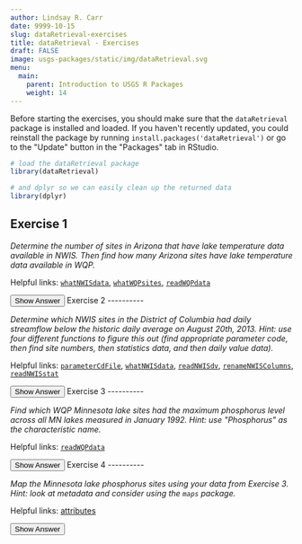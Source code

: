 ```yaml
---
author: Lindsay R. Carr
date: 9999-10-15
slug: dataRetrieval-exercises
title: dataRetrieval - Exercises
draft: FALSE 
image: usgs-packages/static/img/dataRetrieval.svg
menu:
  main:
    parent: Introduction to USGS R Packages
    weight: 14
---
```

Before starting the exercises, you should make sure that the `dataRetrieval` package is installed and loaded. If you haven't recently updated, you could reinstall the package by running `install.packages('dataRetrieval')` or go to the "Update" button in the "Packages" tab in RStudio.

``` r
# load the dataRetrieval package
library(dataRetrieval)

# and dplyr so we can easily clean up the returned data
library(dplyr)
```

Exercise 1
----------

*Determine the number of sites in Arizona that have lake temperature data available in NWIS. Then find how many Arizona sites have lake temperature data available in WQP.*

Helpful links: [`whatNWISdata`](usgs-packages/dataRetrieval-discovery/#whatnwisdata), [`whatWQPsites`](usgs-packages/dataRetrieval-discovery/#whatwqpsites), [`readWQPdata`](usgs-packages/dataRetrieval-discovery/#readwqpdata-querysummary)

<button class="ToggleButton" onclick="toggle_visibility('unnamed-chunk-1')">
Show Answer
</button>
              <div id="unnamed-chunk-1" style="display:none">

``` r
# NWIS Arizona lake temperature sites
azlaketemp_nwis <- whatNWISdata(stateCd="AZ", siteType="LK", parameterCd="00010")
length(unique(azlaketemp_nwis$site_no))
```

    ## [1] 34

``` r
# WQP Arizona lake temperature sites

## Option 1:
azlaketemp_wqp <- whatWQPsites(statecode="AZ", # could use "US:04"
                               siteType="Lake, Reservoir, Impoundment", 
                               characteristicName="Temperature, water")
nrow(azlaketemp_wqp)
```

    ## [1] 436

``` r
## Option 2:
azlaketemp_wqp2 <- readWQPdata(statecode="AZ", # could use "US:04"
                               siteType="Lake, Reservoir, Impoundment", 
                               characteristicName="Temperature, water",
                               querySummary = TRUE)
azlaketemp_wqp2$`total-site-count`
```

    ## [1] 436

</div>
Exercise 2
----------

*Determine which NWIS sites in the District of Columbia had daily streamflow below the historic daily average on August 20th, 2013. Hint: use four different functions to figure this out (find appropriate parameter code, then find site numbers, then statistics data, and then daily value data).*

Helpful links: [`parameterCdFile`](usgs-packages/dataRetrieval-discovery/#common-nwis-function-arguments), [`whatNWISdata`](usgs-packages/dataRetrieval-discovery/#whatnwisdata), [`readNWISdv`](usgs-packages/dataRetrieval-readNWIS/#readnwisdv), [`renameNWISColumns`](usgs-packages/dataRetrieval-readNWIS/#helper-functions), [`readNWISstat`](usgs-packages/dataRetrieval-readNWIS/#readnwisstat)

<button class="ToggleButton" onclick="toggle_visibility('unnamed-chunk-2')">
Show Answer
</button>
              <div id="unnamed-chunk-2" style="display:none">

``` r
# Determine parameter code for streamflow (aka discharge)
params <- parameterCdFile
params_discharge <- params[grep('discharge', params$parameter_nm, ignore.case = TRUE), ]
head(params_discharge)
```

    ##      parameter_cd parameter_group_nm
    ## 298         72255        Information
    ## 301         72258        Information
    ## 1517        00060           Physical
    ## 1518        00061           Physical
    ## 1622        30208           Physical
    ## 1623        30209           Physical
    ##                                                        parameter_nm casrn
    ## 298  Mean water velocity for discharge computation, feet per second  <NA>
    ## 301       Coefficient used to adjust discharge, Slope-Q computation  <NA>
    ## 1517                               Discharge, cubic feet per second  <NA>
    ## 1518                Discharge, instantaneous, cubic feet per second  <NA>
    ## 1622                             Discharge, cubic meters per second  <NA>
    ## 1623              Discharge, instantaneous, cubic meters per second  <NA>
    ##                         srsname parameter_units
    ## 298                        <NA>          ft/sec
    ## 301                        <NA>            None
    ## 1517   Stream flow, mean. daily           ft3/s
    ## 1518 Stream flow, instantaneous           ft3/s
    ## 1622                       <NA>          m3/sec
    ## 1623 Stream flow, instantaneous          m3/sec

``` r
# Find DC site numbers that have streamflow
dc_stream_data <- whatNWISdata(stateCd = "DC", siteType="ST", parameterCd="00060")
dc_stream_sites <- unique(dc_stream_data$site_no)

# Get streamflow from August 20, 2013
dc_2013_q <- readNWISdv(siteNumbers=dc_stream_sites, parameterCd="00060",
                   startDate="2013-08-20", endDate="2013-08-20")
dc_2013_q <- renameNWISColumns(dc_2013_q)

# Vector of sites that actually have data on August 20, 2013
dc_aug20_sites <- dc_2013_q[['site_no']]

# Pull down statistics information for mean flow at those sites
mean_q <- readNWISstat(siteNumbers=dc_aug20_sites, parameterCd="00060", statType = "mean")

# Pull out just rows with August 20th historic mean flows
aug20_mean_q <- filter(mean_q, month_nu == 8, day_nu == 20)

# Compare 2013 value to historic average for each site
dc_2013_q[['Flow']] < aug20_mean_q[['mean_va']]
```

    ## [1] TRUE TRUE TRUE TRUE

</div>
Exercise 3
----------

*Find which WQP Minnesota lake sites had the maximum phosphorus level across all MN lakes measured in January 1992. Hint: use "Phosphorus" as the characteristic name.*

Helpful links: [`readWQPdata`](usgs-packages/dataRetrieval-readWQP/#readwqpdata)

<button class="ToggleButton" onclick="toggle_visibility('unnamed-chunk-3')">
Show Answer
</button>
              <div id="unnamed-chunk-3" style="display:none">

``` r
# Get all Jan 1992 phosphorus data from Minnesota lakes
mn_lake_phos <- readWQPdata(statecode="MN", siteType="Lake, Reservoir, Impoundment", 
                            characteristicName="Phosphorus",
                            startDate="1992-01-01", endDate="1992-01-31")

# Determine which row(s) have the maximum phosphorus
max_p_row <- which.max(mn_lake_phos[['ResultMeasureValue']])

# Extract the site numbers that correspond to the maximum phosphorus
mn_lake_phos[['MonitoringLocationIdentifier']][max_p_row]
```

    ## [1] "MNPCA-86-0252-01-213"

</div>
Exercise 4
----------

*Map the Minnesota lake phosphorus sites using your data from Exercise 3. Hint: look at metadata and consider using the `maps` package.*

Helpful links: [attributes](usgs-packages/dataRetrieval-readWQP/#attributes-and-metadata)

<button class="ToggleButton" onclick="toggle_visibility('unnamed-chunk-4')">
Show Answer
</button>
              <div id="unnamed-chunk-4" style="display:none">

``` r
# Get longitudes and latitudes of the lake phosphorus data from Jan 1992
mn_site_info <- attr(mn_lake_phos, 'siteInfo')
mn_site_coords <- select(mn_site_info, dec_lon_va, dec_lat_va)
head(mn_site_coords)
```

    ##   dec_lon_va dec_lat_va
    ## 1  -94.10779   46.58749
    ## 2  -94.11946   46.58617
    ## 3  -94.12461   46.55317
    ## 4  -94.14380   46.53020
    ## 5  -94.15986   46.51587
    ## 6  -94.17500   46.57880

``` r
# Put the sites on a simple state map
library(maps)
map('state', 'Minnesota', col="lightblue", lwd=2)
points(mn_site_coords)
```

<img src='../static/dataRetrieval-exercises/unnamed-chunk-4-1.png'/ title='Minnesota lake phosphorus site map'/ alt='Map Minnesota showing locations of maximum lake phosphorus'/>
</div>
